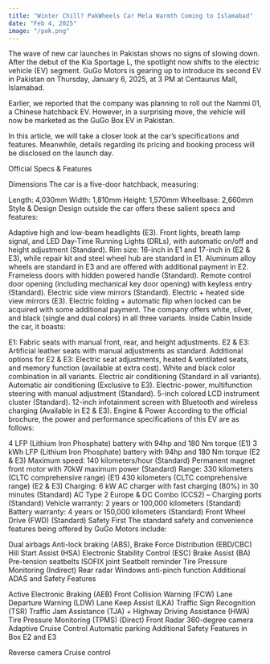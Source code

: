 ```yaml
---
title: "Winter Chill? PakWheels Car Mela Warmth Coming to Islamabad"
date: "Feb 4, 2025"
image: "/pak.png"
---
```


The wave of new car launches in Pakistan shows no signs of slowing down. After the debut of the Kia Sportage L, the spotlight now shifts to the electric vehicle (EV) segment. GuGo Motors is gearing up to introduce its second EV in Pakistan on Thursday, January 6, 2025, at 3 PM at Centaurus Mall, Islamabad.

Earlier, we reported that the company was planning to roll out the Nammi 01, a Chinese hatchback EV. However, in a surprising move, the vehicle will now be marketed as the GuGo Box EV in Pakistan.

In this article, we will take a closer look at the car’s specifications and features. Meanwhile, details regarding its pricing and booking process will be disclosed on the launch day.

Official Specs & Features

Dimensions
The car is a five-door hatchback, measuring:

Length: 4,030mm
Width: 1,810mm
Height: 1,570mm
Wheelbase: 2,660mm
Style & Design
Design outside the car offers these salient specs and features:

Adaptive high and low-beam headlights (E3).
Front lights, breath lamp signal, and LED Day-Time Running Lights (DRLs), with automatic on/off and height adjustment (Standard).
Rim size: 16-inch in E1 and 17-inch in (E2 & E3), while repair kit and steel wheel hub are standard in E1. Aluminum alloy wheels are standard in E3 and are offered with additional payment in E2.
Frameless doors with hidden powered handle (Standard).
Remote control door opening (including mechanical key door opening) with keyless entry (Standard).
Electric side view mirrors (Standard).
Electric + heated side view mirrors (E3).
Electric folding + automatic flip when locked can be acquired with some additional payment.
The company offers white, silver, and black (single and dual colors) in all three variants.
Inside Cabin
Inside the car, it boasts:

E1: Fabric seats with manual front, rear, and height adjustments.
E2 & E3: Artificial leather seats with manual adjustments as standard.
Additional options for E2 & E3: Electric seat adjustments, heated & ventilated seats, and memory function (available at extra cost).
White and black color combination in all variants.
Electric air conditioning (Standard in all variants).
Automatic air conditioning (Exclusive to E3).
Electric-power, multifunction steering with manual adjustment (Standard).
5-inch colored LCD instrument cluster (Standard).
12-inch infotainment screen with Bluetooth and wireless charging (Available in E2 & E3).
Engine & Power
According to the official brochure, the power and performance specifications of this EV are as follows:

4 LFP (Lithium Iron Phosphate) battery with 94hp and 180 Nm torque (E1)
3 kWh LFP (Lithium Iron Phosphate) battery with 94hp and 180 Nm torque (E2 & E3)
Maximum speed: 140 kilometers/hour (Standard)
Permanent magnet front motor with 70kW maximum power (Standard)
Range:
330 kilometers (CLTC comprehensive range) (E1)
430 kilometers (CLTC comprehensive range) (E2 & E3)
Charging:
6 kW AC charger with fast charging (80%) in 30 minutes (Standard)
AC Type 2 Europe & DC Combo (CCS2) – Charging ports (Standard)
Vehicle warranty: 2 years or 100,000 kilometers (Standard)
Battery warranty: 4 years or 150,000 kilometers (Standard)
Front Wheel Drive (FWD) (Standard)
Safety First
The standard safety and convenience features being offered by GuGo Motors include:

Dual airbags
Anti-lock braking (ABS), Brake Force Distribution (EBD/CBC)
Hill Start Assist (HSA)
Electronic Stability Control (ESC)
Brake Assist (BA)
Pre-tension seatbelts
ISOFIX joint
Seatbelt reminder
Tire Pressure Monitoring (Indirect)
Rear radar
Windows anti-pinch function
Additional ADAS and Safety Features

Active Electronic Braking (AEB)
Front Collision Warning (FCW)
Lane Departure Warning (LDW)
Lane Keep Assist (LKA)
Traffic Sign Recognition (TSR)
Traffic Jam Assistance (TJA) + Highway Driving Assistance (HWA)
Tire Pressure Monitoring (TPMS) (Direct)
Front Radar
360-degree camera
Adaptive Cruise Control
Automatic parking
Additional Safety Features in Box E2 and E3

Reverse camera
Cruise control
